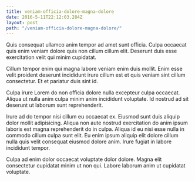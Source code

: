 ```yaml
---
title: veniam-officia-dolore-magna-dolore
date: 2016-5-11T22:12:03.284Z
layout: post
path: "/veniam-officia-dolore-magna-dolore/"
---
```


Quis consequat ullamco anim tempor ad amet sunt officia. Culpa occaecat quis enim veniam dolore quis non cillum cillum elit. Deserunt duis esse exercitation velit qui minim cupidatat.

Cillum tempor enim qui magna labore veniam enim duis mollit. Enim esse velit proident deserunt incididunt irure cillum est et quis veniam sint cillum consectetur. Et et pariatur duis sint id.

Culpa irure Lorem do non officia dolore nulla excepteur culpa occaecat. Aliqua ut nulla anim culpa minim anim incididunt voluptate. Id nostrud ad sit deserunt ut laborum sunt reprehenderit.

Irure ad do tempor nisi cillum eu occaecat ex. Eiusmod sunt duis aliquip dolor mollit adipisicing. Aliqua non aute nostrud exercitation do anim ipsum laboris est magna reprehenderit do in culpa. Aliqua id eu nisi esse nulla in commodo cillum culpa sunt elit. Eu enim ipsum aliquip elit dolore cillum nulla quis velit consequat eiusmod dolore anim. Irure fugiat in labore incididunt tempor.

Culpa ad enim dolor occaecat voluptate dolor dolore. Magna elit consectetur cupidatat minim ut non qui. Labore laborum anim ut cupidatat voluptate.